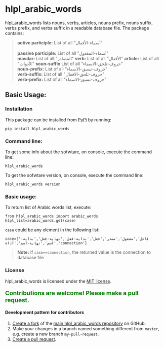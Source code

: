 
# hlpl_arabic_words

hlpl_arabic_words lists nouns, verbs, articles, nouns prefix, nouns suffix, verbs prefix, and verbs suffix in a readable database file. The package contains:  

> **active participle:**  List of all "أسماء-الأفعال" <br>  
> **passive participle:**  List of all "أسماء-المفعول"   
> **masdar:**  List of all "المصادر" 
> **verb:**  List of all "الأفعال" 
> **article:**  List of all "الأدوات" 
> **soun-suffix**  List of all "حروف-تلحق-الاسماء"  
> **noun-prefix:**  List of all "حروف-تسبق-الاسماء"  
> **verb-suffix:**  List of all "حروف-تلحق-الافعال"  
> **verb-prefix:**  List of all "حروف-تسبق-الاسماء" 


## Basic Usage: 

### Installation
This package can be installed from [PyPi](https://pypi.python.org/pypi/hlpl_arabic_words) by running:
```
pip install hlpl_arabic_words
```

### Command line: 

To get some info about the sofwtare, on console, execute the command line:
```
hlpl_arabic_words
```
To get the sofwtare version, on console, execute the command line:
```
hlpl_arabic_words version
```


### Basic usage: 

To return list of Arabic words list, execute:
```
from hlpl_arabic_words import arabic_words
hlpl_list=arabic_words.get(case)
```
`case` could be any element in the following list:
```
case=['فاعل','مفعول','مصدر','فعل','بداية-فعل','نهاية-فعل','بداية-اسم','نهاية-اسم','أداة','connection']
```
> **Note:** If `case==connection`, the returned value is the connection to database file

### License
hlpl_arabic_words is licensed under the [MIT license](https://opensource.org/licenses/MIT).



<p style="font-size:19px;color:green;font-weight:bold;">Contributions are welcome! Please make a pull request.</p>

#### Development pattern for contributors

1. [Create a fork](https://help.github.com/articles/fork-a-repo/) of the [main hlpl_arabic_words repository](https://github.com/hlpl/arabic-words) on GitHub.
2. Make your changes in a branch named something different from `master`, e.g. create a new branch `my-pull-request`.
3. [Create a pull request](https://help.github.com/articles/creating-a-pull-request/).

